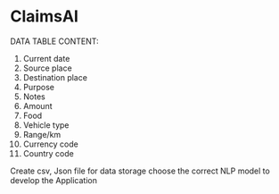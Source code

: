 # ClaimsAI
DATA TABLE CONTENT:

1.	Current date
2.	Source place
3.	Destination place
4.	Purpose
5.	Notes
6.	Amount
7.	Food
8.	Vehicle type
9.	Range/km
10.	Currency code
11.	Country code

Create csv, Json file for data storage
choose the correct NLP model to develop the Application

